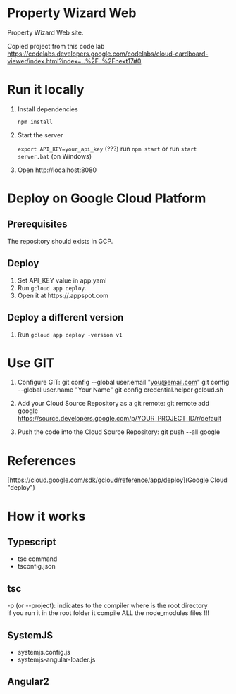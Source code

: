# Property Wizard Web

Property Wizard Web site.

Copied project from this code lab
https://codelabs.developers.google.com/codelabs/cloud-cardboard-viewer/index.html?index=..%2F..%2Fnext17#0

# Run it locally

1. Install dependencies

    `npm install`

2. Start the server

    `export API_KEY=your_api_key`  (???)
    run `npm start` or run `start server.bat` (on Windows)

3. Open http://localhost:8080

# Deploy on Google Cloud Platform

## Prerequisites

The repository should exists in GCP.

## Deploy

1. Set API_KEY value in app.yaml
2. Run `gcloud app deploy`.
3. Open it at https://<your-project-id>.appspot.com

## Deploy a different version

1. Run `gcloud app deploy -version v1`

# Use GIT

1. Configure GIT:
git config --global user.email "you@email.com"
git config --global user.name "Your Name"
git config credential.helper gcloud.sh

2. Add your Cloud Source Repository as a git remote:
git remote add google https://source.developers.google.com/p/YOUR_PROJECT_ID/r/default

3. Push the code into the Cloud Source Repository:
git push --all google

# References

[https://cloud.google.com/sdk/gcloud/reference/app/deploy](Google Cloud "deploy")


# How it works

## Typescript

- tsc command
- tsconfig.json

## tsc

-p (or --project): indicates to the compiler where is the root directory   
if you run it in the root folder it compile ALL the node_modules files !!!


## SystemJS

- systemjs.config.js
- systemjs-angular-loader.js

## Angular2

